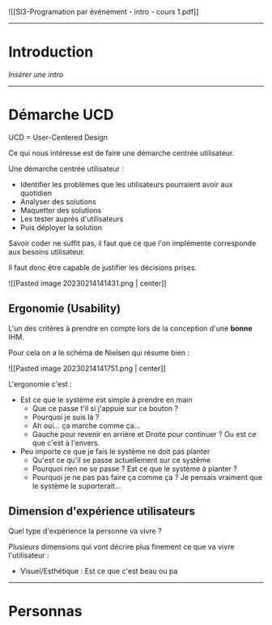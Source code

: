 
![[SI3-Programation par événement - intro - cours 1.pdf]]

---
# Introduction

*Insérer une intro*

---

# Démarche UCD

UCD = User-Centered Design

Ce qui nous intéresse est de faire une démarche centrée utilisateur.

Une démarche centrée utilisateur :
- Identifier les problèmes que les utilisateurs pourraient avoir aux quotidien
- Analyser des solutions
- Maquetter des solutions
- Les tester auprès d'utilisateurs
- Puis déployer la solution

Savoir coder ne suffit pas, il faut que ce que l'on implémente corresponde aux besoins utilisateur.

Il faut donc être capable de justifier les décisions prises.

![[Pasted image 20230214141431.png | center]]

## Ergonomie (Usability)

L'un des critères à prendre en compte lors de la conception d'une **bonne**
IHM.

Pour cela on a le schéma de Nielsen qui résume bien :

![[Pasted image 20230214141751.png | center]]


L'ergonomie c'est :
- Est ce que le système est simple à prendre en main
	- Que ce passe t'il si j'appuie sur ce bouton ?
	- Pourquoi je suis là ?
	- Ah oui... ça marche comme ça...
	- Gauche pour revenir en arrière et Droite pour continuer ? Ou est ce que c'est à l'envers.
- Peu importe ce que je fais le système ne doit pas planter
	- Qu'est ce qu'il se passe actuellement sur ce système
	- Pourquoi rien ne se passe ? Est ce que le système à planter ?
	- Pourquoi je ne pas pas faire ça comme ça ? Je pensais vraiment que le système le suporterait...

## Dimension d'expérience utilisateurs

Quel type d'expérience la personne va vivre ?

Plusieurs dimensions qui vont décrire plus finement ce que va vivre l'utilisateur :
- Visuel/Esthétique : Est ce que c'est beau ou pa


---
# Personnas

